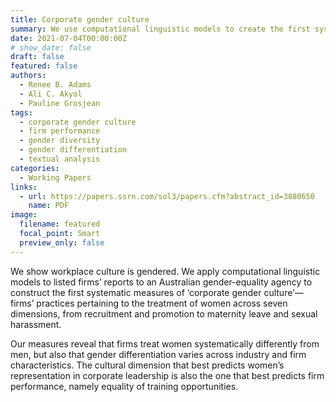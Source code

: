 ```yaml
---
title: Corporate gender culture
summary: We use computational linguistic models to create the first systematic measures of 'corporate gender culture' in Australian firms and find that workplace culture is gendered. Our findings indicate that firms exhibit systematic gender differentiation, with variations across industries, and the cultural dimension that most influences women's representation in leadership and firm performance is the equality of training opportunities.
date: 2021-07-04T00:00:00Z
# show_date: false
draft: false
featured: false
authors:
  - Renee B. Adams
  - Ali C. Akyol
  - Pauline Grosjean
tags:
  - corporate gender culture
  - firm performance
  - gender diversity
  - gender differentiation
  - textual analysis
categories:
  - Working Papers
links:
  - url: https://papers.ssrn.com/sol3/papers.cfm?abstract_id=3880650
    name: PDF
image:
  filename: featured
  focal_point: Smart
  preview_only: false
---
```

We show workplace culture is gendered. We apply computational linguistic models to listed firms’ reports to an Australian gender-equality agency to construct the first systematic measures of ‘corporate gender culture’—firms’ practices pertaining to the treatment of women across seven dimensions, from recruitment and promotion to maternity leave and sexual harassment.


Our measures reveal that firms treat women systematically differently from men, but also that gender differentiation varies across industry and firm characteristics. The cultural dimension that best predicts women’s representation in corporate leadership is also the one that best predicts firm performance, namely equality of training opportunities.
